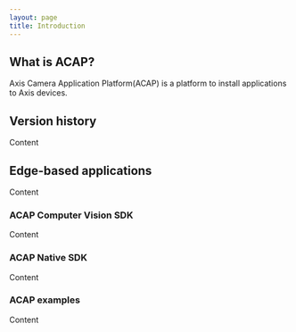 ```yaml
---
layout: page
title: Introduction
---
```


## What is ACAP?
Axis Camera Application Platform(ACAP) is a platform to install applications to
Axis devices.

## Version history
Content

## Edge-based applications
Content

### ACAP Computer Vision SDK
Content

### ACAP Native SDK
Content

### ACAP examples
Content

